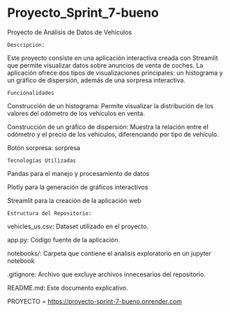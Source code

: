 # Proyecto_Sprint_7-bueno


Proyecto de Análisis de Datos de Vehículos

    Descripción:

Este proyecto consiste en una aplicación interactiva creada con Streamlit que permite visualizar datos sobre anuncios de venta de coches. La aplicación ofrece dos tipos de visualizaciones principales: un histograma y un gráfico de dispersión, además de una sorpresa interactiva.

    Funcionalidades

Construcción de un histograma: Permite visualizar la distribución de los valores del odómetro de los vehículos en venta.

Construcción de un gráfico de dispersión: Muestra la relación entre el odómetro y el precio de los vehículos, diferenciando por tipo de vehículo.

Botón sorpresa: sorpresa 

    Tecnologías Utilizadas

Pandas para el manejo y procesamiento de datos

Plotly para la generación de gráficos interactivos

Streamlit para la creación de la aplicación web


    Estructura del Repositorio:

vehicles_us.csv: Dataset utilizado en el proyecto.

app.py: Código fuente de la aplicación.

notebooks/: Carpeta que contiene el analisis exploratorio en un jupyter notebook

.gitignore: Archivo que excluye archivos innecesarios del repositorio.

README.md: Este documento explicativo.

PROYECTO = https://proyecto-sprint-7-bueno.onrender.com
